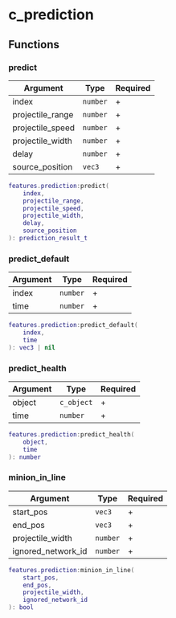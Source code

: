 # c\_prediction

## Functions

### predict

| Argument          | Type     | Required |
| ----------------- | -------- | -------- |
| index             | `number` | +        |
| projectile\_range | `number` | +        |
| projectile\_speed | `number` | +        |
| projectile\_width | `number` | +        |
| delay             | `number` | +        |
| source\_position  | `vec3`   | +        |

```lua
features.prediction:predict( 
    index,
    projectile_range,
    projectile_speed,
    projectile_width,
    delay,
    source_position
): prediction_result_t
```

### predict\_default

| Argument | Type     | Required |
| -------- | -------- | -------- |
| index    | `number` | +        |
| time     | `number` | +        |

```lua
features.prediction:predict_default( 
    index,
    time
): vec3 | nil
```

### predict\_health

| Argument | Type       | Required |
| -------- | ---------- | -------- |
| object   | `c_object` | +        |
| time     | `number`   | +        |

```lua
features.prediction:predict_health( 
    object,
    time
): number
```

### minion\_in\_line

| Argument             | Type     | Required |
| -------------------- | -------- | -------- |
| start\_pos           | `vec3`   | +        |
| end\_pos             | `vec3`   | +        |
| projectile\_width    | `number` | +        |
| ignored\_network\_id | `number` | +        |

```lua
features.prediction:minion_in_line( 
    start_pos,
    end_pos,
    projectile_width,
    ignored_network_id
): bool
```
